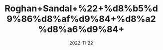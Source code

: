 ---
title: 'Roghan+Sandal+%22+%d8%b5%d9%86%d8%af%d9%84+%d8%a2%d8%a6%d9%84+'
date: '2022-11-22' 
metatag: '' 
inventory: '0' 
draft: false 
# meta description 
shortDescripton: 'Sandal+wood+oil+contains+antioxidants+that+help+maintain+the+buoyancy+and+structure+of+the+skin+cells.+It+also+reduces+dryness+and+replenishes+the+moisture+in+skin.'
description: 'Oil+%22+%d8%b1%d9%88%d8%ba%d9%86+%22+%d8%aa%db%8c%d9%84'
longdescription: ''
tags: ''
brand: ''
subCategory: ''
unit: '10 ml-Pk'
sellCount: '0'
featured: True
# product Price
price: '200.0'
# Product Short Description
shortDescription: 'Sandal+wood+oil+contains+antioxidants+that+help+maintain+the+buoyancy+and+structure+of+the+skin+cells.+It+also+reduces+dryness+and+replenishes+the+moisture+in+skin.'
productID: '9A6C835C-F53C-ED11-996A-005056B3A416'
type: 'products'
category: 'Oil+%22+%d8%b1%d9%88%d8%ba%d9%86+%22+%d8%aa%db%8c%d9%84' 
thumnailproduct: 'https://eraconnect.blob.core.windows.net/product-images/aminsaddiquidawakhana/c8919fbc-9aeb-46dd-a62f-05d8adbacaa0.webp' 
images:
  - image: 'https://eraconnect.blob.core.windows.net/product-images/aminsaddiquidawakhana/c8919fbc-9aeb-46dd-a62f-05d8adbacaa0.webp'  
Variants:
---